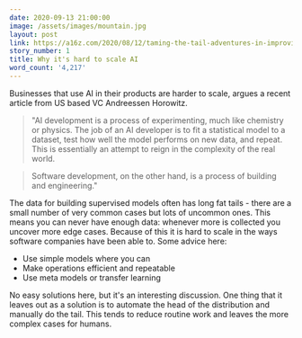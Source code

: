 ```yaml
---
date: 2020-09-13 21:00:00
image: /assets/images/mountain.jpg
layout: post
link: https://a16z.com/2020/08/12/taming-the-tail-adventures-in-improving-ai-economics/
story_number: 1
title: Why it's hard to scale AI
word_count: '4,217'
---
```


Businesses that use AI in their products are harder to scale, argues a recent article from US based VC Andreessen Horowitz.

> "AI development is a process of experimenting, much like chemistry or physics. The job of an AI developer is to fit a statistical model to a dataset, test how well the model performs on new data, and repeat. This is essentially an attempt to reign in the complexity of the real world.

> Software development, on the other hand, is a process of building and engineering."

The data for building supervised models often has long fat tails -  there are a small number of very common cases but lots of uncommon ones. This means you can never have enough data: whenever more is collected you uncover more edge cases. Because of this it is hard to scale in the ways software companies have been able to. Some advice here:

- Use simple models where you can
- Make operations efficient and repeatable
- Use meta models or transfer learning

No easy solutions here, but it's an interesting discussion. One thing that it leaves out as a solution is to automate the head of the distribution and manually do the tail. This tends to reduce routine work and leaves the more complex cases for humans.